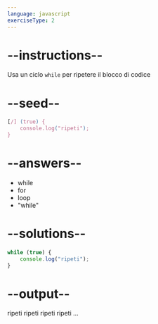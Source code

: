 ```yaml
---
language: javascript
exerciseType: 2
---
```


# --instructions--

Usa un ciclo `while` per ripetere il blocco di codice

# --seed--

```javascript
[/] (true) {
    console.log("ripeti");
}
```

# --answers--

- while
- for
- loop
- "while"

# --solutions--

```javascript
while (true) {
    console.log("ripeti");
}
```

# --output--

ripeti
ripeti
ripeti
ripeti
...
